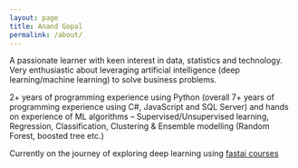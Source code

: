 ```yaml
---
layout: page
title: Anand Gopal
permalink: /about/
---
```


A passionate learner with keen interest in data, statistics and technology. Very enthusiastic about leveraging artificial intelligence (deep learning/machine learning) to solve business problems.

2+ years of programming experience using Python (overall 7+ years of programming experience using C#, JavaScript and SQL Server) and hands on experience of ML algorithms – Supervised/Unsupervised learning, Regression, Classification, Clustering & Ensemble modelling (Random Forest, boosted tree etc.)

Currently on the journey of exploring deep learning using [fastai courses](https://www.fast.ai/)
